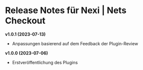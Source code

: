 # Release Notes für Nexi | Nets Checkout

**v1.0.1 (2023-07-13)**
- Anpassungen basierend auf dem Feedback der Plugin-Review

**v1.0.0 (2023-07-06)**
- Erstveröffentlichung des Plugins